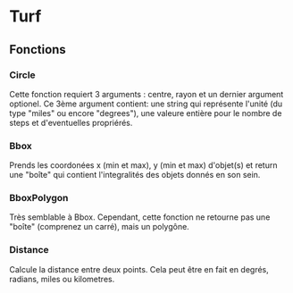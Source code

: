 # Turf

## Fonctions

### Circle

Cette fonction requiert 3 arguments : centre, rayon et un dernier argument optionel. Ce 3ème argument contient: une string qui représente l'unité (du type "miles" ou encore "degrees"), une valeure entière pour le nombre de steps et d'eventuelles propriérés.

### Bbox

Prends les coordonées x (min et max), y (min et max) d'objet(s) et return une "boîte" qui contient l'integralités des objets donnés en son sein. 

### BboxPolygon

Très semblable à Bbox. Cependant, cette fonction ne retourne pas une "boîte" (comprenez un carré), mais un polygône.    

### Distance

Calcule la distance entre deux points. Cela peut être en fait en degrés, radians, miles ou kilometres.
